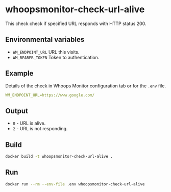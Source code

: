 # whoopsmonitor-check-url-alive
This check check if specified URL responds with HTTP status 200.

## Environmental variables

 - `WM_ENDPOINT_URL` URL this visits.
 - `WM_BEARER_TOKEN` Token to authentication.

## Example

Details of the check in Whoops Monitor configuration tab or for the `.env` file.

```yaml
WM_ENDPOINT_URL=https://www.google.com/
```

## Output
 - `0` - URL is alive.
 - `2` - URL is not responding.

## Build
```sh
docker build -t whoopsmonitor-check-url-alive .
```

## Run

```bash
docker run --rm --env-file .env whoopsmonitor-check-url-alive
```
